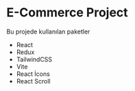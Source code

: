 # E-Commerce Project 

  Bu projede kullanılan paketler
   - React
   - Redux
   - TailwindCSS
   - Vite
   - React İcons
   - React Scroll
